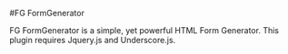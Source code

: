 #FG FormGenerator

FG FormGenerator is a simple, yet powerful HTML Form Generator.
This plugin requires Jquery.js and Underscore.js.
